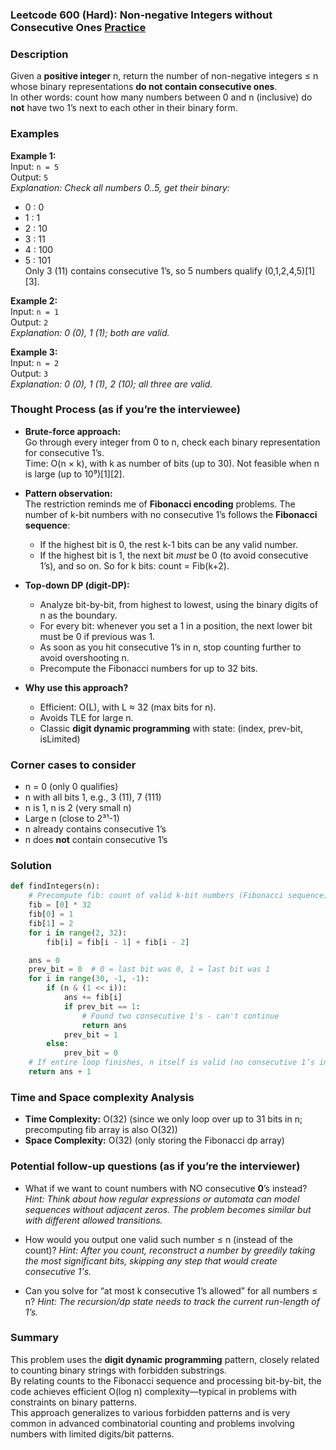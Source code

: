 ### Leetcode 600 (Hard): Non-negative Integers without Consecutive Ones [Practice](https://leetcode.com/problems/non-negative-integers-without-consecutive-ones)

### Description  
Given a **positive integer** n, return the number of non-negative integers ≤ n whose binary representations **do not contain consecutive ones**.  
In other words: count how many numbers between 0 and n (inclusive) do **not** have two 1’s next to each other in their binary form.

### Examples  

**Example 1:**  
Input: `n = 5`  
Output: `5`  
*Explanation: Check all numbers 0..5, get their binary:*  
- 0 : 0  
- 1 : 1  
- 2 : 10  
- 3 : 11  
- 4 : 100  
- 5 : 101  
Only 3 (11) contains consecutive 1’s, so 5 numbers qualify (0,1,2,4,5)[1][3].

**Example 2:**  
Input: `n = 1`  
Output: `2`  
*Explanation: 0 (0), 1 (1); both are valid.*

**Example 3:**  
Input: `n = 2`  
Output: `3`  
*Explanation: 0 (0), 1 (1), 2 (10); all three are valid.*

### Thought Process (as if you’re the interviewee)  
- **Brute-force approach:**  
  Go through every integer from 0 to n, check each binary representation for consecutive 1’s.  
  Time: O(n × k), with k as number of bits (up to 30). Not feasible when n is large (up to 10⁹)[1][2].

- **Pattern observation:**  
  The restriction reminds me of **Fibonacci encoding** problems. The number of k-bit numbers with no consecutive 1’s follows the **Fibonacci sequence**:
  - If the highest bit is 0, the rest k-1 bits can be any valid number.
  - If the highest bit is 1, the next bit *must* be 0 (to avoid consecutive 1’s), and so on.
  So for k bits: count = Fib(k+2).

- **Top-down DP (digit-DP):**  
  - Analyze bit-by-bit, from highest to lowest, using the binary digits of n as the boundary.
  - For every bit: whenever you set a 1 in a position, the next lower bit must be 0 if previous was 1.
  - As soon as you hit consecutive 1’s in n, stop counting further to avoid overshooting n.
  - Precompute the Fibonacci numbers for up to 32 bits.

- **Why use this approach?**  
  - Efficient: O(L), with L ≈ 32 (max bits for n).  
  - Avoids TLE for large n.  
  - Classic **digit dynamic programming** with state: (index, prev-bit, isLimited)

### Corner cases to consider  
- n = 0 (only 0 qualifies)
- n with all bits 1, e.g., 3 (11), 7 (111)
- n is 1, n is 2 (very small n)
- Large n (close to 2³¹-1)
- n already contains consecutive 1’s
- n does **not** contain consecutive 1’s

### Solution

```python
def findIntegers(n):
    # Precompute fib: count of valid k-bit numbers (Fibonacci sequence)
    fib = [0] * 32
    fib[0] = 1
    fib[1] = 2
    for i in range(2, 32):
        fib[i] = fib[i - 1] + fib[i - 2]

    ans = 0
    prev_bit = 0  # 0 = last bit was 0, 1 = last bit was 1
    for i in range(30, -1, -1):
        if (n & (1 << i)):
            ans += fib[i]
            if prev_bit == 1:
                # Found two consecutive 1's - can't continue
                return ans
            prev_bit = 1
        else:
            prev_bit = 0
    # If entire loop finishes, n itself is valid (no consecutive 1’s in n)
    return ans + 1
```

### Time and Space complexity Analysis  

- **Time Complexity:** O(32) (since we only loop over up to 31 bits in n; precomputing fib array is also O(32))
- **Space Complexity:** O(32) (only storing the Fibonacci dp array)

### Potential follow-up questions (as if you’re the interviewer)  

- What if we want to count numbers with NO consecutive **0**’s instead?
  *Hint: Think about how regular expressions or automata can model sequences without adjacent zeros. The problem becomes similar but with different allowed transitions.*

- How would you output one valid such number ≤ n (instead of the count)?
  *Hint: After you count, reconstruct a number by greedily taking the most significant bits, skipping any step that would create consecutive 1's.*

- Can you solve for “at most k consecutive 1’s allowed” for all numbers ≤ n?
  *Hint: The recursion/dp state needs to track the current run-length of 1’s.*

### Summary
This problem uses the **digit dynamic programming** pattern, closely related to counting binary strings with forbidden substrings.  
By relating counts to the Fibonacci sequence and processing bit-by-bit, the code achieves efficient O(log n) complexity—typical in problems with constraints on binary patterns.  
This approach generalizes to various forbidden patterns and is very common in advanced combinatorial counting and problems involving numbers with limited digits/bit patterns.